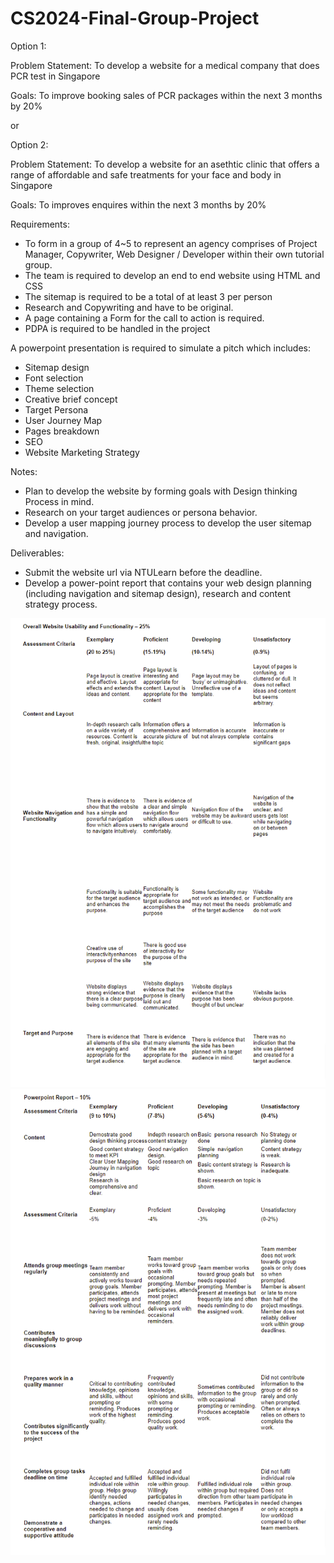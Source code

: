 # CS2024-Final-Group-Project
Option 1:

Problem Statement: To develop a website for a medical company that does PCR test in Singapore

Goals: To improve booking sales of PCR packages within the next 3 months by 20%

or

Option 2:

Problem Statement: To develop a website for an asethtic clinic that offers a range of affordable and safe treatments for your face and body in Singapore

Goals: To improves enquires within the next 3 months by 20%

Requirements:

- To form in a group of 4~5 to represent an agency comprises of Project Manager, Copywriter, Web Designer / Developer within their own tutorial group.
- The team is required to develop an end to end website using HTML and CSS
- The sitemap is required to be a total of at least 3 per person
- Research and Copywriting and have to be original.
- A page containing a Form for the call to action is required.
- PDPA is required to be handled in the project

A powerpoint presentation is required to simulate a pitch which includes:

- Sitemap design
- Font selection
- Theme selection
- Creative brief concept
- Target Persona
- User Journey Map
- Pages breakdown
- SEO
- Website Marketing Strategy

Notes:

- Plan to develop the website by forming goals with Design thinking Process in mind.
- Research on your target audiences or persona behavior.
- Develop a user mapping journey process to develop the user sitemap and navigation.

Deliverables:

- Submit the website url via NTULearn before the deadline.
- Develop a power-point report that contains your web design planning (including navigation and sitemap design), research and content strategy process.

![Overall Website Usability and Functionality](https://github.com/Its-Js/CS2024-Final-Group-Project/blob/main/Marking%20Rubrics/Overall%20Website%20Usability%20and%20Functionality.png?raw=true)
![Powerpoint Report](https://github.com/Its-Js/CS2024-Final-Group-Project/blob/main/Marking%20Rubrics/Powerpoint%20Report.png?raw=true)

